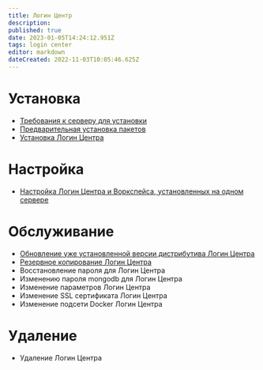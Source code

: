 ```yaml
---
title: Логин Центр
description: 
published: true
date: 2023-01-05T14:24:12.951Z
tags: login center
editor: markdown
dateCreated: 2022-11-03T10:05:46.625Z
---
```


# Установка
- [Требования к серверу для установки](/ru/login-center/requirments)
- [Предварительная установка пакетов](/ru/login-center/installPackages)
- [Установка Логин Центра](/ru/login-center/cleanInstallationLc)

# Настройка
- [Настройка Логин Центра и Воркспейса, установленных на одном сервере](/ru/workspace/config/configurarionLcWorkspace)

# Обслуживание
- [Обновление уже установленной версии дистрибутива Логин Центра](/ru/login-center/upgrade)
- [Резервное копирование Логин Центра](/ru/login-center/reservLC)
- Восстановление пароля для Логин Центра
- Изменению пароля mongodb для Логин Центра
- Изменение параметров Логин Центра
- Изменение SSL сертификата Логин Центра
- Изменение подсети Docker Логин Центра
# Удаление
 - Удаление Логин Центра